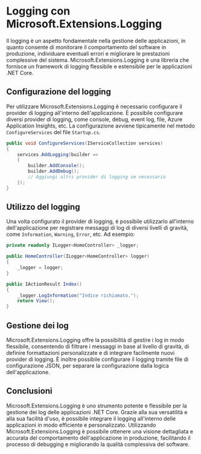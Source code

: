 # Logging con Microsoft.Extensions.Logging

Il logging è un aspetto fondamentale nella gestione delle applicazioni, in quanto consente di monitorare il comportamento del software in produzione, individuare eventuali errori e migliorare le prestazioni complessive del sistema. Microsoft.Extensions.Logging è una libreria che fornisce un framework di logging flessibile e estensibile per le applicazioni .NET Core.

## Configurazione del logging

Per utilizzare Microsoft.Extensions.Logging è necessario configurare il provider di logging all'interno dell'applicazione. È possibile configurare diversi provider di logging, come console, debug, event log, file, Azure Application Insights, etc. La configurazione avviene tipicamente nel metodo `ConfigureServices` del file `Startup.cs`.

```csharp
public void ConfigureServices(IServiceCollection services)
{
    services.AddLogging(builder =>
    {
        builder.AddConsole();
        builder.AddDebug();
        // Aggiungi altri provider di logging se necessario
    });
}
```

## Utilizzo del logging

Una volta configurato il provider di logging, è possibile utilizzarlo all'interno dell'applicazione per registrare messaggi di log di diversi livelli di gravità, come `Information`, `Warning`, `Error`, etc. Ad esempio:

```csharp
private readonly ILogger<HomeController> _logger;

public HomeController(ILogger<HomeController> logger)
{
    _logger = logger;
}

public IActionResult Index()
{
    _logger.LogInformation("Indice richiamato.");
    return View();
}
```

## Gestione dei log

Microsoft.Extensions.Logging offre la possibilità di gestire i log in modo flessibile, consentendo di filtrare i messaggi in base al livello di gravità, di definire formattazioni personalizzate e di integrare facilmente nuovi provider di logging. È inoltre possibile configurare il logging tramite file di configurazione JSON, per separare la configurazione dalla logica dell'applicazione.

## Conclusioni

Microsoft.Extensions.Logging è uno strumento potente e flessibile per la gestione dei log delle applicazioni .NET Core. Grazie alla sua versatilità e alla sua facilità d'uso, è possibile integrare il logging all'interno delle applicazioni in modo efficiente e personalizzato. Utilizzando Microsoft.Extensions.Logging è possibile ottenere una visione dettagliata e accurata del comportamento dell'applicazione in produzione, facilitando il processo di debugging e migliorando la qualità complessiva del software.